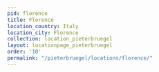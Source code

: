 ```yaml
---
pid: florence
title: Florence
location_country: Italy
location_city: Florence
collection: location_pieterbruegel
layout: locationpage_pieterbruegel
order: '10'
permalink: "/pieterbruegel/locations/florence/"
---
```

